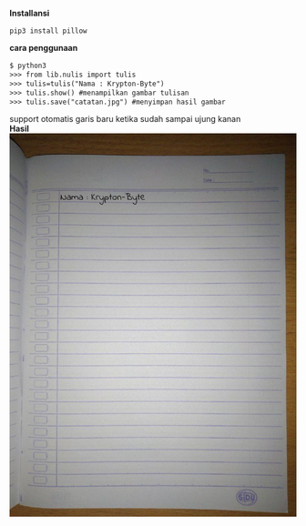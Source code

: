 <b> Installansi</b>
```
pip3 install pillow
```
<b> cara penggunaan</b>
```
$ python3
>>> from lib.nulis import tulis
>>> tulis=tulis("Nama : Krypton-Byte")
>>> tulis.show() #menampilkan gambar tulisan
>>> tulis.save("catatan.jpg") #menyimpan hasil gambar
```
support otomatis garis baru ketika sudah sampai ujung kanan<br>
<b> Hasil</b>
<img src="catatan.jpg">